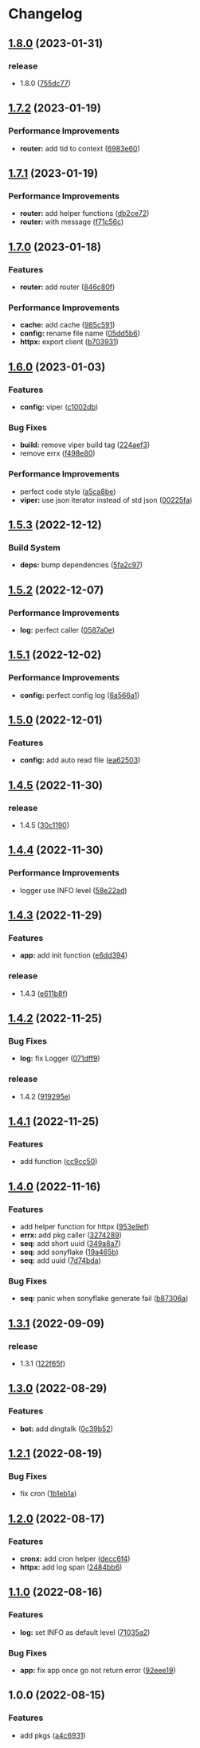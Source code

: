 # Changelog

## [1.8.0](https://github.com/starudream/go-lib/compare/v1.7.2...v1.8.0) (2023-01-31)


### release

* 1.8.0 ([755dc77](https://github.com/starudream/go-lib/commit/755dc7790bb100b86f3f225f92085c376bb92c65))

## [1.7.2](https://github.com/starudream/go-lib/compare/v1.7.1...v1.7.2) (2023-01-19)


### Performance Improvements

* **router:** add tid to context ([6983e60](https://github.com/starudream/go-lib/commit/6983e60243c487b760bcbfd9d6474f0013883211))

## [1.7.1](https://github.com/starudream/go-lib/compare/v1.7.0...v1.7.1) (2023-01-19)


### Performance Improvements

* **router:** add helper functions ([db2ce72](https://github.com/starudream/go-lib/commit/db2ce7290cdaa889603ff5a4de44d2650111d278))
* **router:** with message ([f71c56c](https://github.com/starudream/go-lib/commit/f71c56ccdd5a197cdb19dbc5b18d3ce4d58495e4))

## [1.7.0](https://github.com/starudream/go-lib/compare/v1.6.0...v1.7.0) (2023-01-18)


### Features

* **router:** add router ([846c80f](https://github.com/starudream/go-lib/commit/846c80f6e9564000171c6311f50e2e438c2fe58b))


### Performance Improvements

* **cache:** add cache ([985c591](https://github.com/starudream/go-lib/commit/985c5912f5ab5ec4be87531cc38f355e51c9d4bd))
* **config:** rename file name ([05dd5b6](https://github.com/starudream/go-lib/commit/05dd5b6c0b9c2509ebd14d91f7a9b5e17f7c7109))
* **httpx:** export client ([b703931](https://github.com/starudream/go-lib/commit/b703931ccfba67499ecc8a30afb6b8c82e922539))

## [1.6.0](https://github.com/starudream/go-lib/compare/v1.5.3...v1.6.0) (2023-01-03)


### Features

* **config:** viper ([c1002db](https://github.com/starudream/go-lib/commit/c1002db5f1b4dfa5dec11d04c63578823f434757))


### Bug Fixes

* **build:** remove viper build tag ([224aef3](https://github.com/starudream/go-lib/commit/224aef3e0ca85c928d1ca89ce76ec887117bf58a))
* remove errx ([f498e80](https://github.com/starudream/go-lib/commit/f498e807cc2d08a099df0734f8a9022dc8bdaa8c))


### Performance Improvements

* perfect code style ([a5ca8be](https://github.com/starudream/go-lib/commit/a5ca8be081bc71197d722a9319f3fa51d67b8706))
* **viper:** use json iterator instead of std json ([00225fa](https://github.com/starudream/go-lib/commit/00225fa6baa0a4fa5752b283e0c86860c60a1fa7))

## [1.5.3](https://github.com/starudream/go-lib/compare/v1.5.2...v1.5.3) (2022-12-12)


### Build System

* **deps:** bump dependencies ([5fa2c97](https://github.com/starudream/go-lib/commit/5fa2c975445956f4502174d3d38d0b266c6da8fd))

## [1.5.2](https://github.com/starudream/go-lib/compare/v1.5.1...v1.5.2) (2022-12-07)


### Performance Improvements

* **log:** perfect caller ([0587a0e](https://github.com/starudream/go-lib/commit/0587a0e33b0232f120f8f138c4f66be436d75a88))

## [1.5.1](https://github.com/starudream/go-lib/compare/v1.5.0...v1.5.1) (2022-12-02)


### Performance Improvements

* **config:** perfect config log ([6a566a1](https://github.com/starudream/go-lib/commit/6a566a13718be73c2b4fbf7cab931917209ff701))

## [1.5.0](https://github.com/starudream/go-lib/compare/v1.4.5...v1.5.0) (2022-12-01)


### Features

* **config:** add auto read file ([ea62503](https://github.com/starudream/go-lib/commit/ea6250364fe046347040e96e592784179a5ac5e7))

## [1.4.5](https://github.com/starudream/go-lib/compare/v1.4.4...v1.4.5) (2022-11-30)


### release

* 1.4.5 ([30c1190](https://github.com/starudream/go-lib/commit/30c11906adc1315b6b100f56e393683166e3d910))

## [1.4.4](https://github.com/starudream/go-lib/compare/v1.4.3...v1.4.4) (2022-11-30)


### Performance Improvements

* logger use INFO level ([58e22ad](https://github.com/starudream/go-lib/commit/58e22ad968ec8291943a8e044e4f09c1aed2330a))

## [1.4.3](https://github.com/starudream/go-lib/compare/v1.4.2...v1.4.3) (2022-11-29)


### Features

* **app:** add init function ([e6dd394](https://github.com/starudream/go-lib/commit/e6dd394a8508271c51a16b11412e7f733916495e))


### release

* 1.4.3 ([e611b8f](https://github.com/starudream/go-lib/commit/e611b8faa8fe9c887c48da2e18820424af3578f9))

## [1.4.2](https://github.com/starudream/go-lib/compare/v1.4.1...v1.4.2) (2022-11-25)


### Bug Fixes

* **log:** fix Logger ([071dff9](https://github.com/starudream/go-lib/commit/071dff9f9b600f362ca66151cf12ac19ce0d41bd))


### release

* 1.4.2 ([919295e](https://github.com/starudream/go-lib/commit/919295ed2f1df40649ca6fe3900ec176a8975c69))

## [1.4.1](https://github.com/starudream/go-lib/compare/v1.4.0...v1.4.1) (2022-11-25)


### Features

* add function ([cc9cc50](https://github.com/starudream/go-lib/commit/cc9cc50b0296250913a7f739616aaf0d1243de9b))

## [1.4.0](https://github.com/starudream/go-lib/compare/v1.3.1...v1.4.0) (2022-11-16)


### Features

* add helper function for httpx ([953e9ef](https://github.com/starudream/go-lib/commit/953e9ef5e3aa3debcf7090d4d05e76c1af190da8))
* **errx:** add pkg caller ([3274289](https://github.com/starudream/go-lib/commit/327428957a2c65c1b05a76058e166ba65e78b3ff))
* **seq:** add short uuid ([349a8a7](https://github.com/starudream/go-lib/commit/349a8a736319a871852ba70aa1373020ac72795d))
* **seq:** add sonyflake ([19a465b](https://github.com/starudream/go-lib/commit/19a465b4465449573b0c15f6ff4fe30e0f56ad9b))
* **seq:** add uuid ([7d74bda](https://github.com/starudream/go-lib/commit/7d74bda102caccc18e0544371dd6a991f24f70dd))


### Bug Fixes

* **seq:** panic when sonyflake generate fail ([b87306a](https://github.com/starudream/go-lib/commit/b87306a1eb5be6f99ee3b36e0587af89e511a49f))

## [1.3.1](https://github.com/starudream/go-lib/compare/v1.3.0...v1.3.1) (2022-09-09)


### release

* 1.3.1 ([122f65f](https://github.com/starudream/go-lib/commit/122f65f01984efbbf00a1643da1f7e1709690e77))

## [1.3.0](https://github.com/starudream/go-lib/compare/v1.2.1...v1.3.0) (2022-08-29)


### Features

* **bot:** add dingtalk ([0c39b52](https://github.com/starudream/go-lib/commit/0c39b52ae0d418f39bf90e13a7305b63a9ca5ef1))

## [1.2.1](https://github.com/starudream/go-lib/compare/v1.2.0...v1.2.1) (2022-08-19)


### Bug Fixes

* fix cron ([1b1eb1a](https://github.com/starudream/go-lib/commit/1b1eb1a2c65d3313bbd78da4de6b58428bbf5686))

## [1.2.0](https://github.com/starudream/go-lib/compare/v1.1.0...v1.2.0) (2022-08-17)


### Features

* **cronx:** add cron helper ([decc6f4](https://github.com/starudream/go-lib/commit/decc6f40b6adaabb5abda1f3bbf93f311dd55470))
* **httpx:** add log span ([2484bb6](https://github.com/starudream/go-lib/commit/2484bb6a47a3358f07b049d426e30773bda6022d))

## [1.1.0](https://github.com/starudream/go-lib/compare/v1.0.0...v1.1.0) (2022-08-16)


### Features

* **log:** set INFO as default level ([71035a2](https://github.com/starudream/go-lib/commit/71035a20dcdac13ba4c49525c92e4ec216b252e0))


### Bug Fixes

* **app:** fix app once go not return error ([92eee19](https://github.com/starudream/go-lib/commit/92eee1978c786adeb1acbdd11087fbb2a802eff5))

## 1.0.0 (2022-08-15)


### Features

* add pkgs ([a4c6931](https://github.com/starudream/go-lib/commit/a4c6931a066038c58448fc2d7eeed0343568ad6c))
